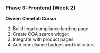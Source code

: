 ### **Phase 3: Frontend (Week 2)**

**Owner: Cheetah Cursor**

1. Build legal compliance landing page
2. Create COA search widget
3. Integrate with product pages
4. Add compliance badges and indicators
